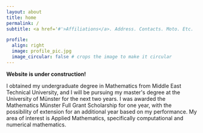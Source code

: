 ```yaml
---
layout: about
title: home
permalink: /
subtitle: <a href='#'>Affiliations</a>. Address. Contacts. Moto. Etc.

profile:
  align: right
  image: profile_pic.jpg
  image_circular: false # crops the image to make it circular
---
```


**Website is under construction!**

I obtained my undergraduate degree in Mathematics from Middle East Technical University, and I will be pursuing my master's degree at the University of Münster for the next two years. I was awarded the Mathematics Münster Full Grant Scholarship for one year, with the possibility of extension for an additional year based on my performance. My area of interest is Applied Mathematics, specifically computational and numerical mathematics.
